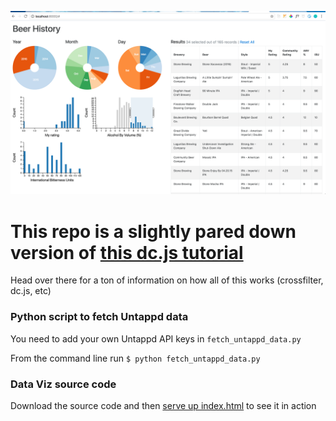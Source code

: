 ![Beer Data Viz](/beer-viz.png "Beer Data Visualization")

# This repo is a  slightly pared down version of [this dc.js tutorial](https://github.com/austinlyons/dcjs-leaflet-untappd)
Head over there for a ton of information on how all of this works (crossfilter, dc.js, etc)

### Python script to fetch Untappd data
You need to add your own Untappd API keys in `fetch_untappd_data.py`

From the command line run `$ python fetch_untappd_data.py`


### Data Viz source code

Download the source code and then [serve up index.html](https://github.com/austinlyons/dcjs-leaflet-untappd#try-it-yourself) to see it in action

